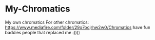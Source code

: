 # My-Chromatics
My own chromatics
For other chromatics: https://www.mediafire.com/folder/29o7ocjrhw2w0/Chromatics have fun baddies people that replaced me :))))
